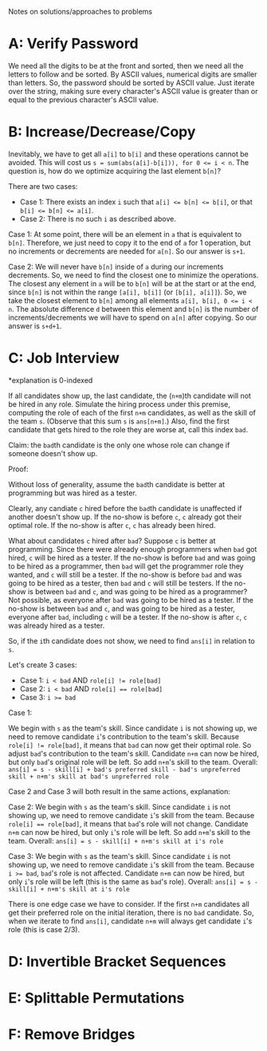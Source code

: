 Notes on solutions/approaches to problems

# A: Verify Password
We need all the digits to be at the front and sorted, then we need all the letters to follow and be sorted.
By ASCII values, numerical digits are smaller than letters. So, the password should be sorted by ASCII value.
Just iterate over the string, making sure every character's ASCII value is greater than or equal to the previous character's ASCII value.

# B: Increase/Decrease/Copy
Inevitably, we have to get all `a[i]` to `b[i]` and these operations cannot be avoided. This will cost us `s = sum(abs(a[i]-b[i])), for 0 <= i < n`. The question is, how do we optimize acquiring the last element `b[n]`?

There are two cases:
- Case 1: There exists an index `i` such that `a[i] <= b[n] <= b[i]`, or that `b[i] <= b[n] <= a[i]`.
- Case 2: There is no such `i` as described above.

Case 1: At some point, there will be an element in `a` that is equivalent to `b[n]`. Therefore, we just need to copy it to the end of `a` for 1 operation, but no increments or decrements are needed for `a[n]`. So our answer is `s+1`.

Case 2: We will never have `b[n]` inside of `a` during our increments decrements. So, we need to find the closest one to minimize the operations. The closest any element in `a` will be to `b[n]` will be at the start or at the end, since `b[n]` is not within the range `[a[i], b[i]]` (or `[b[i], a[i]]`). So, we take the closest element to `b[n]` among all elements `a[i], b[i], 0 <= i < n`. The absolute difference `d` between this element and `b[n]` is the number of increments/decrements we will have to spend on `a[n]` after copying. So our answer is `s+d+1`.

# C: Job Interview
*explanation is 0-indexed

If all candidates show up, the last candidate, the (`n+m`)th candidate will not be hired in any role.
Simulate the hiring process under this premise, computing the role of each of the first `n+m` candidates, as well as the skill of the team `s`. (Observe that this sum `s` is `ans[n+m]`.)
Also, find the first candidate that gets hired to the role they are worse at, call this index `bad`.

Claim: the `bad`th candidate is the only one whose role can change if someone doesn't show up.

Proof:

Without loss of generality, assume the `bad`th candidate is better at programming but was hired as a tester.

Clearly, any candiate `c` hired before the `bad`th candidate is unaffected if another doesn't show up. If the no-show is before `c`, `c` already got their optimal role. If the no-show is after `c`, `c` has already been hired.

What about candidates `c` hired after `bad`? Suppose `c` is better at programming. Since there were already enough programmers when `bad` got hired, `c` will be hired as a tester.
If the no-show is before `bad` and was going to be hired as a programmer, then `bad` will get the programmer role they wanted, and `c` will still be a tester.
If the no-show is before `bad` and was going to be hired as a tester, then `bad` and `c` will still be testers.
If the no-show is between `bad` and `c`, and was going to be hired as a programmer? Not possible, as everyone after `bad` was going to be hired as a tester.
If the no-show is between `bad` and `c`, and was going to be hired as a tester, everyone after `bad`, including `c` will be a tester.
If the no-show is after `c`, `c` was already hired as a tester.

So, if the `i`th candidate does not show, we need to find `ans[i]` in relation to `s`.

Let's create 3 cases:
- Case 1: `i < bad` AND `role[i] != role[bad]`
- Case 2: `i < bad` AND `role[i] == role[bad]`
- Case 3: `i >= bad` 

Case 1:

We begin with `s` as the team's skill. Since candidate `i` is not showing up, we need to remove candidate `i`'s contribution to the team's skill.
Because `role[i] != role[bad]`, it means that `bad` can now get their optimal role. So adjust `bad`'s contribution to the team's skill.
Candidate `n+m` can now be hired, but only `bad`'s original role will be left. So add `n+m`'s skill to the team.
Overall: `ans[i] = s - skill[i] + bad's preferred skill - bad's unpreferred skill + n+m's skill at bad's unpreferred role`

Case 2 and Case 3 will both result in the same actions, explanation:

Case 2:
We begin with `s` as the team's skill. Since candidate `i` is not showing up, we need to remove candidate `i`'s skill from the team.
Because `role[i] == role[bad]`, it means that `bad`'s role will not change.
Candidate `n+m` can now be hired, but only `i`'s role will be left. So add `n+m`'s skill to the team.
Overall: `ans[i] = s - skill[i] + n+m's skill at i's role`

Case 3:
We begin with `s` as the team's skill. Since candidate `i` is not showing up, we need to remove candidate `i`'s skill from the team.
Because `i >= bad`, `bad`'s role is not affected.
Candidate `n+m` can now be hired, but only `i`'s role will be left (this is the same as `bad`'s role).
Overall: `ans[i] = s - skill[i] + n+m's skill at i's role`

There is one edge case we have to consider. If the first `n+m` candidates all get their preferred role on the initial iteration, there is no `bad` candidate. So, when we iterate to find `ans[i]`, candidate `n+m` will always get candidate `i`'s role (this is case 2/3).

# D: Invertible Bracket Sequences

# E: Splittable Permutations

# F: Remove Bridges
